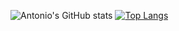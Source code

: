 ![Antonio's GitHub stats](https://github-readme-stats.vercel.app/api?username=antobrandi&show_icons=true)
[![Top Langs](https://github-readme-stats.vercel.app/api/top-langs/?username=antobrandi&layout=donut&hide=jupyter%20notebook)](https://github.com/antobrandi/github-readme-stats)
